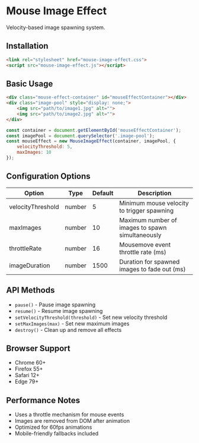 # Mouse Image Effect

Velocity-based image spawning system.

## Installation

```html
<link rel="stylesheet" href="mouse-image-effect.css">
<script src="mouse-image-effect.js"></script>
```

## Basic Usage

```html
<div class="mouse-effect-container" id="mouseEffectContainer"></div>
<div class="image-pool" style="display: none;">
    <img src="path/to/image1.jpg" alt="">
    <img src="path/to/image2.jpg" alt="">
</div>
```

```javascript
const container = document.getElementById('mouseEffectContainer');
const imagePool = document.querySelector('.image-pool');
const mouseEffect = new MouseImageEffect(container, imagePool, {
    velocityThreshold: 5,
    maxImages: 10
});
```

## Configuration Options

| Option | Type | Default | Description |
|--------|------|---------|-------------|
| velocityThreshold | number | 5 | Minimum mouse velocity to trigger spawning |
| maxImages | number | 10 | Maximum number of images to spawn simultaneously |
| throttleRate | number | 16 | Mousemove event throttle rate (ms) |
| imageDuration | number | 1500 | Duration for spawned images to fade out (ms) |

## API Methods

- `pause()` - Pause image spawning
- `resume()` - Resume image spawning
- `setVelocityThreshold(threshold)` - Set new velocity threshold
- `setMaxImages(max)` - Set new maximum images
- `destroy()` - Clean up and remove all effects

## Browser Support

- Chrome 60+
- Firefox 55+
- Safari 12+
- Edge 79+

## Performance Notes

- Uses a throttle mechanism for mouse events
- Images are removed from DOM after animation
- Optimized for 60fps animations
- Mobile-friendly fallbacks included
